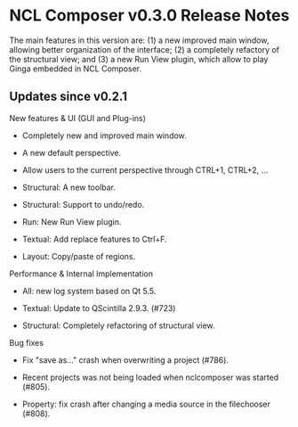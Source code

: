 NCL Composer v0.3.0 Release Notes
=================================

The main features in this version are: (1) a new improved main window,
allowing better organization of the interface; (2) a completely refactory of
the structural view; and (3) a new Run View plugin, which allow to play Ginga
embedded in NCL Composer.

Updates since v0.2.1
--------------------

New features & UI (GUI and Plug-ins)

  * Completely new and improved main window.

  * A new default perspective.

  * Allow users to the current perspective through CTRL+1, CTRL+2, ...

  * Structural: A new toolbar.

  * Structural: Support to undo/redo.

  * Run: New Run View plugin.

  * Textual: Add replace features to Ctrl+F.

  * Layout: Copy/paste of regions.


Performance & Internal Implementation

  * All: new log system based on Qt 5.5.

  * Textual: Update to QScintilla 2.9.3. (#723)

  * Structural: Completely refactoring of structural view.

Bug fixes

  * Fix "save as..." crash when overwriting a project (#786).

  * Recent projects was not being loaded when nclcomposer was started (#805).

  * Property: fix crash after changing a media source in the filechooser (#808).

